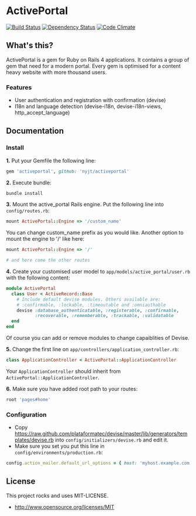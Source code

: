 # ActivePortal

[![Build Status](https://travis-ci.org/nyjt/activeportal.svg?branch=master)](https://travis-ci.org/nyjt/activeportal)
[![Dependency Status](https://gemnasium.com/nyjt/activeportal.svg)](https://gemnasium.com/nyjt/activeportal)
[![Code Climate](https://codeclimate.com/github/nyjt/activeportal.png)](https://codeclimate.com/github/nyjt/activeportal)

## What's this?

ActivePortal is a gem for Ruby on Rails 4 applications. It contains a group of gem that need for a modern portal.
Every gem is optimised for a content heavy website with more thousand users.

### Features

+ User authentication and registration with confirmation (devise)
+ I18n and language detection (devise-i18n, devise-i18n-views, http\_accept\_language)

## Documentation

### Install

__1.__ Put your Gemfile the following line:

```ruby
gem 'activeportal', github: 'nyjt/activeportal'
```

__2.__ Execute bundle:

```bash
bundle install
```

__3.__ Mount the active_portal Rails engine. Put the following line into ```config/routes.rb```:

```ruby
mount ActivePortal::Engine => '/custom_name'
```

You can change custom_name prefix as you would like. Another option to mount the engine to '/' like here:

```ruby
mount ActivePortal::Engine => '/'

# and here come the other routes
```

__4.__ Create your customised user model to ```app/models/active_portal/user.rb``` with the following content:

```ruby
module ActivePortal
  class User < ActiveRecord::Base
    # Include default devise modules. Others available are:
    # :confirmable, :lockable, :timeoutable and :omniauthable
    devise :database_authenticatable, :registerable, :confirmable,
           :recoverable, :rememberable, :trackable, :validatable
  end
end
```

Of course you can add or remove modules to change capaiblities of Devise.

__5.__ Change the first line on ```app/controllers/application_controller.rb```:

```ruby
class ApplicationController < ActivePortal::ApplicationController
```

Your ```ApplicationController``` should inherit from ```ActivePortal::ApplicationController```.

__6.__ Make sure you have added root path to your routes:

```ruby
root 'pages#home'
```

### Configuration

+ Copy https://raw.github.com/plataformatec/devise/master/lib/generators/templates/devise.rb into ```config/initializers/devise.rb``` and edit it.
+ Make sure you set you put this line in ```config/environments/production.rb```:

```ruby
config.action_mailer.default_url_options = { host: 'myhost.example.com', port: 3000 }
```

## License

This project rocks and uses MIT-LICENSE.

+ http://www.opensource.org/licenses/MIT
